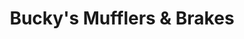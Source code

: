---
title: "Bucky's Mufflers & Brakes"
url: /auburn/buckys-mufflers-und-brakes/
shop: Autowerkstatt
---